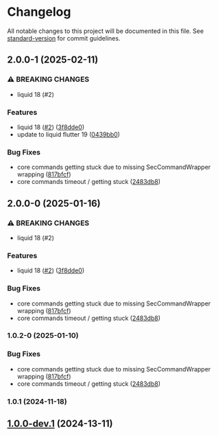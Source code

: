 # Changelog

All notable changes to this project will be documented in this file. See [standard-version](https://github.com/conventional-changelog/standard-version) for commit guidelines.

## 2.0.0-1 (2025-02-11)


### ⚠ BREAKING CHANGES

*  liquid 18 (#2)

### Features

*  liquid 18 ([#2](https://github.com/emdgroup/mtrust-sec-kit/issues/2)) ([3f8dde0](https://github.com/emdgroup/mtrust-sec-kit/commit/3f8dde0d45a55918939741ca5cefc8aced789cf2))
* update to liquid flutter 19 ([0439bb0](https://github.com/emdgroup/mtrust-sec-kit/commit/0439bb0988e92d7d6f92261506857bf9964cc5e7))


### Bug Fixes

* core commands getting stuck due to missing SecCommandWrapper wrapping ([817bfcf](https://github.com/emdgroup/mtrust-sec-kit/commit/817bfcf33ccae4597f3a48c6eaced74a4a813017))
* core commands timeout / getting stuck ([2483db8](https://github.com/emdgroup/mtrust-sec-kit/commit/2483db84c1bc470e200806a34dc0a19ff7b7166a))

## 2.0.0-0 (2025-01-16)


### ⚠ BREAKING CHANGES

*  liquid 18 (#2)

### Features

*  liquid 18 ([#2](https://github.com/emdgroup/mtrust-sec-kit/issues/2)) ([3f8dde0](https://github.com/emdgroup/mtrust-sec-kit/commit/3f8dde0d45a55918939741ca5cefc8aced789cf2))


### Bug Fixes

* core commands getting stuck due to missing SecCommandWrapper wrapping ([817bfcf](https://github.com/emdgroup/mtrust-sec-kit/commit/817bfcf33ccae4597f3a48c6eaced74a4a813017))
* core commands timeout / getting stuck ([2483db8](https://github.com/emdgroup/mtrust-sec-kit/commit/2483db84c1bc470e200806a34dc0a19ff7b7166a))

### 1.0.2-0 (2025-01-10)


### Bug Fixes

* core commands getting stuck due to missing SecCommandWrapper wrapping ([817bfcf](https://github.com/emdgroup/mtrust-sec-kit/commit/817bfcf33ccae4597f3a48c6eaced74a4a813017))
* core commands timeout / getting stuck ([2483db8](https://github.com/emdgroup/mtrust-sec-kit/commit/2483db84c1bc470e200806a34dc0a19ff7b7166a))

### 1.0.1 (2024-11-18)

## [1.0.0-dev.1]() (2024-13-11)